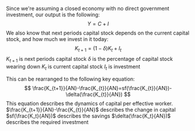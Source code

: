 Since we're assuming a closed economy with no direct government investment, our output is the following:
$$
Y = C+I
$$
We also know that next periods capital stock depends on the current capital stock, and how much we invest in it today:
$$
K_{t+1}=(1-\delta)K_t+I_t
$$
$K_{t+1}$ is next periods capital stock
$\delta$ is the percentage of capital stock wearing down
$K_t$ is current capital stock
$I_t$ is investment

This can be rearranged to the following key equation:
$$
\frac{K_{t+1}}{AN}-\frac{K_{t}}{AN}=sf(\frac{K_{t}}{AN})-\delta(\frac{K_{t}}{AN})
$$
This equation describes the dynamics of capital per effective worker.
$\frac{K_{t+1}}{AN}-\frac{K_{t}}{AN}$ describes the change in capital
$sf(\frac{K_t}{AN})$ describes the savings
$\delta(\frac{K_t}{AN})$ describes the required investment